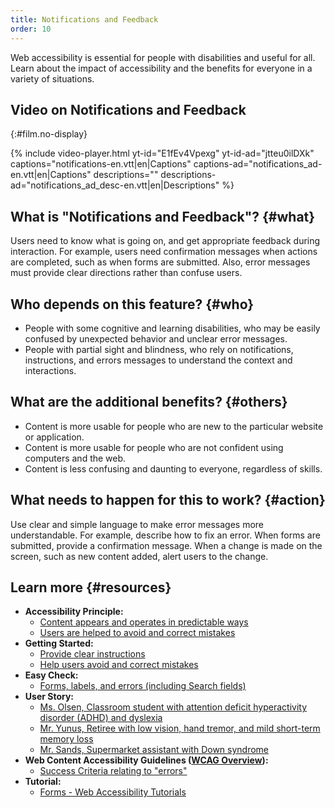```yaml
---
title: Notifications and Feedback
order: 10
---
```


Web accessibility is essential for people with disabilities and useful
for all. Learn about the impact of accessibility and the benefits for
everyone in a variety of situations.

## Video on Notifications and Feedback
{:#film.no-display}

{% include video-player.html
    yt-id="E1fEv4Vpexg"
    yt-id-ad="jtteu0ilDXk"
    captions="notifications-en.vtt|en|Captions"
    captions-ad="notifications_ad-en.vtt|en|Captions"
    descriptions=""
    descriptions-ad="notifications_ad_desc-en.vtt|en|Descriptions"
%}

What is "Notifications and Feedback"? {#what}
-------------------------------------

Users need to know what is going on, and get appropriate feedback during
interaction. For example, users need confirmation messages when actions
are completed, such as when forms are submitted. Also, error messages
must provide clear directions rather than confuse users.

Who depends on this feature? {#who}
----------------------------

-   People with some cognitive and learning disabilities, who may be
    easily confused by unexpected behavior and unclear error messages.
-   People with partial sight and blindness, who rely on notifications,
    instructions, and errors messages to understand the context and
    interactions.

What are the additional benefits? {#others}
---------------------------------

-   Content is more usable for people who are new to the particular
    website or application.
-   Content is more usable for people who are not confident using
    computers and the web.
-   Content is less confusing and daunting to everyone, regardless of
    skills.

What needs to happen for this to work? {#action}
--------------------------------------

Use clear and simple language to make error messages more
understandable. For example, describe how to fix an error. When forms
are submitted, provide a confirmation message. When a change is made on
the screen, such as new content added, alert users to the change.

Learn more {#resources}
----------

-   **Accessibility Principle:**
    -   [Content appears and operates in predictable
        ways](https://www.w3.org/WAI/intro/people-use-web/principles#predictable)
    -   [Users are helped to avoid and correct
        mistakes](https://www.w3.org/WAI/intro/people-use-web/principles#tolerant)
-   **Getting Started:**
    -   [Provide clear
        instructions](https://www.w3.org/WAI/gettingstarted/tips/writing.html#provide-clear-instructions)
    -   [Help users avoid and correct
        mistakes](https://www.w3.org/WAI/gettingstarted/tips/developing.html#help-users-avoid-and-correct-mistakes)
-   **Easy Check:**
    -   [Forms, labels, and errors (including Search
        fields)](https://www.w3.org/WAI/eval/preliminary#forms)
-   **User Story:**
    -   [Ms. Olsen, Classroom student with attention deficit
        hyperactivity disorder (ADHD) and
        dyslexia](https://www.w3.org/WAI/intro/people-use-web/stories.html#classroomstudent)
    -   [Mr. Yunus, Retiree with low vision, hand tremor, and mild
        short-term memory
        loss](https://www.w3.org/WAI/intro/people-use-web/stories.html#retiree)
    -   [Mr. Sands, Supermarket assistant with Down
        syndrome](https://www.w3.org/WAI/intro/people-use-web/stories.html#supermarketassistant)
-   **Web Content Accessibility Guidelines ([WCAG
    Overview](https://www.w3.org/WAI/intro/wcag)):**
    -   [Success Criteria relating to
        "errors"](https://www.w3.org/WAI/WCAG20/quickref/?tags=errors)
-   **Tutorial:**
    -   [Forms - Web Accessibility
        Tutorials](https://www.w3.org/WAI/tutorials/)

